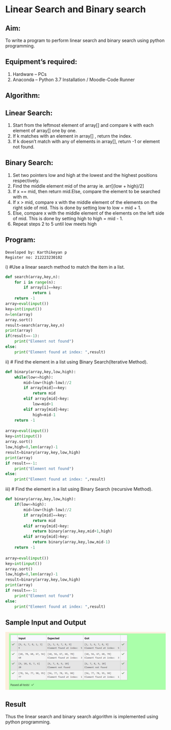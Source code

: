 # Linear Search and Binary search
## Aim:
To write a program to perform linear search and binary search using python programming.
## Equipment’s required:
1.	Hardware – PCs
2.	Anaconda – Python 3.7 Installation / Moodle-Code Runner
## Algorithm:
## Linear Search:
1.	Start from the leftmost element of array[] and compare k with each element of array[] one by one.
2.	If k matches with an element in array[] , return the index.
3.	If k doesn’t match with any of elements in array[], return -1 or element not found.
## Binary Search:
1.	Set two pointers low and high at the lowest and the highest positions respectively.
2.	Find the middle element mid of the array ie. arr[(low + high)/2]
3.	If x == mid, then return mid.Else, compare the element to be searched with m.
4.	If x > mid, compare x with the middle element of the elements on the right side of mid. This is done by setting low to low = mid + 1.
5.	Else, compare x with the middle element of the elements on the left side of mid. This is done by setting high to high = mid - 1.
6.	Repeat steps 2 to 5 until low meets high
## Program:
```
Developed by: Karthikeyan p
Register no: 212223230102
```
i)	#Use a linear search method to match the item in a list.
```Python
def search(array,key,n):
    for i in range(n):
        if array[i]==key:
            return i
    return -1
array=eval(input())
key=int(input())
n=len(array)
array.sort()
result=search(array,key,n)
print(array)
if(result==-1):
    print("Element not found")
else:
    print("Element found at index: ",result)
```

ii)	# Find the element in a list using Binary Search(Iterative Method).
```Python
def binary(array,key,low,high):
    while(low<=high):
        mid=low+(high-low)//2
        if array[mid]==key:
            return mid
        elif array[mid]<key:
            low=mid+1
        elif array[mid]>key:
            high=mid-1
    return -1

array=eval(input())
key=int(input())
array.sort()
low,high=0,len(array)-1
result=binary(array,key,low,high)
print(array)
if result==-1:
    print("Element not found")
else:
    print("Element found at index: ",result)

```
iii)	# Find the element in a list using Binary Search (recursive Method).
```Python
def binary(array,key,low,high):
    if(low<=high):
        mid=low+(high-low)//2
        if array[mid]==key:
            return mid
        elif array[mid]<key:
            return binary(array,key,mid+1,high)
        elif array[mid]>key:
            return binary(array,key,low,mid-1)
    return -1

array=eval(input())
key=int(input())
array.sort()
low,high=0,len(array)-1
result=binary(array,key,low,high)
print(array)
if result==-1:
    print("Element not found")
else:
    print("Element found at index: ",result)
```
## Sample Input and Output

![output](search.png)






## Result
Thus the linear search and binary search algorithm is implemented using python programming.
